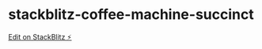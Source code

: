 # stackblitz-coffee-machine-succinct

[Edit on StackBlitz ⚡️](https://stackblitz.com/edit/node-218vey)